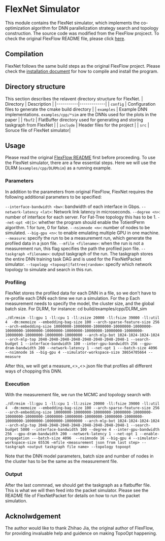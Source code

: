 
# FlexNet Simulator 

This module contains the FlexNet simulator, which implements the co-optimization algorithm for DNN parallelization strategy search and topology construction. The source code was modified from the FlexFlow projcect. To check the original FlexFlow README file, please click [here](FF_README.md).

## Compilation
FlexNet follows the same build steps as the original FlexFlow project. Please check the [installation document](INSTALL.md) for how to compile and install the program. 

## Directory structure 
This section describes the relavent directory structure for FlexNet.
| Directory | Description |
|-----------|-------------|
| `config`    | Configuration files to generate the cmake build directory |
| `examples` | Example DNN implementations. `examples/cpp/*sim` are the DNNs used for the plots in the paper |
| `fbuf2` | FlatBuffer directory used for generating and storing taskgraph from FlexNet |
| `include` | Header files for the project |
| `src` | Soruce file of FlexNet simulator| 

## Usage
Please read the original [FlexFlow README](FF_README.md) first before proceeding.
To use the FlexNet simulator, there are a few essential steps. Here we will use the DLRM (`examples/cpp/DLRMsim`) as a running example. 

### Parameters
In addition to the parameters from original FlexFlow, FlexNet requires the following additional parameters to be specified:

`--interface-bandwidth <bw>`: bandwidth of each interface in Gbps.
`--network-latency <lat>`: Network link latency in microseconds.
`--degree <n>`: number of interface for each server. For Fat-Tree topology this has to be 1.
`--net-opt <0|1>`: whether the program should enable the TotientPerm algorithm. 1 for ture, 0 for false.
`--nsimnode <n>`: number of nodes to be simulated.
`--big-gpu <n>`: to enable emulating multiple GPU in one machine.
`--measure`: specify the run to be a measurement run, which generate the profiled data in a json file.
`--mfile <filename>`: when the run is not a measurement run, this flag specifies the path the profiled json file.
`--taskgraph <filename>`: output taskgraph of the run. The taskgraph stores the entire DNN training task DAG and is used for the FlexNetPacket simulator.
`--topology <topoopt|fattree|random>`: specify which network topology to simulate and search in this run. 


### Profiling 
FlexNet stores the profiled data for each DNN in a file, so we don't have to re-profile each DNN each time we run a simulation. For the p
Each measurement needs to specify the model, the cluster size, and the global batch size. For DLRM, for instance:
cd build/examples/cpp/DLRM_sim

`./dlrmsim -ll:gpu 1 -ll:cpu 1 -ll:zsize 20000 -ll:fsize 39000 -ll:util 4  -dm:memoize --embedding-bag-size 100 --arch-sparse-feature-size 256 --arch-embedding-size 10000000-10000000-10000000-10000000-10000000-10000000-10000000-10000000-10000000-10000000-10000000-10000000-10000000-10000000-10000000-10000000 --arch-mlp-bot 1024-1024-1024-1024 --arch-mlp-top 2048-2048-2048-2048-2048-2048-2048-2048-1 --search-budget 1 --interface-bandwidth 100 --inter-gpu-bandwidth 256 --gpu-dram-bandwidth 200 --network-latency 1 --net-opt 1 ---batch-size 4096  --nsimnode 16 --big-gpu 4 --simulator-workspace-size 38654705664 --measure`

After this, we will get a measure_<>_<>.json file that profiles all different ways of chopping this DNN. 

### Execution
With the measurement file, we run the MCMC and topology search with

`./dlrmsim -ll:gpu 1 -ll:cpu 1 -ll:zsize 20000 -ll:fsize 39000 -ll:util 4  -dm:memoize --embedding-bag-size 100 --arch-sparse-feature-size 256 --arch-embedding-size 10000000-10000000-10000000-10000000-10000000-10000000-10000000-10000000-10000000-10000000-10000000-10000000-10000000-10000000-10000000-10000000 --arch-mlp-bot 1024-1024-1024-1024 --arch-mlp-top 2048-2048-2048-2048-2048-2048-2048-2048-1 --search-budget 5000 --interface-bandwidth 100 --degree 4 --inter-gpu-bandwidth 256 --gpu-dram-bandwidth 200 --network-latency 1 --net-opt 1 --enable-propagation ---batch-size 4096  --nsimnode 16 --big-gpu 4 --simulator-workspace-size 65536 –mfile <measurement json from last step> --taskgraph <output taskgraph file name> --topology topoopt`

Note that the DNN model parameters, batch size and number of nodes in the cluster has to be the same as the measurement file.

### Output
After the last commnad, we should get the taskgraph as a flatbuffer file. This is what we will then feed into the packet simulator. Please see the README file of FlexNetPacket for details on how to run the packet simulation.


## Acknolwdgement
The author would like to thank Zhihao Jia, the original author of FlexFlow, for providing invaluable help and guidence on making TopoOpt happening. 